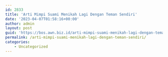 ```yaml
---
id: 2833
title: 'Arti Mimpi Suami Menikah Lagi Dengan Teman Sendiri'
date: '2023-04-07T01:58:16+00:00'
author: admin
layout: post
guid: 'https://bos.awn.biz.id/arti-mimpi-suami-menikah-lagi-dengan-teman-sendiri/'
permalink: /arti-mimpi-suami-menikah-lagi-dengan-teman-sendiri/
categories:
    - Uncategorized
---
```


